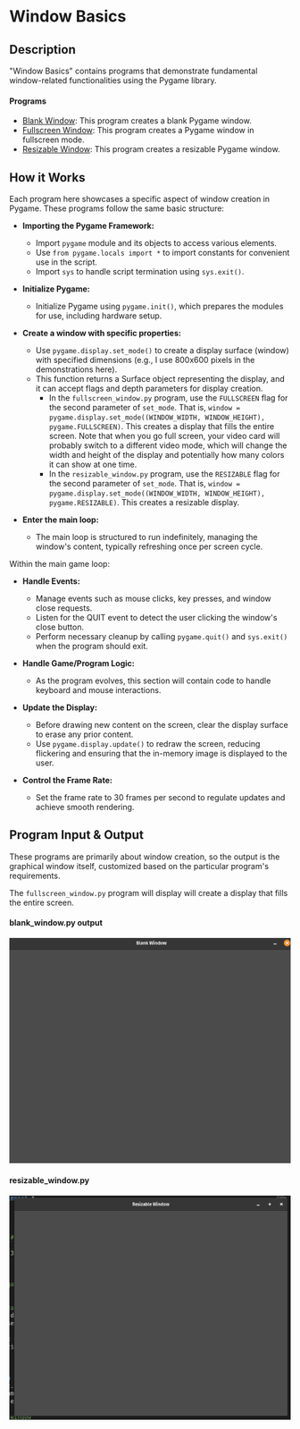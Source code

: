 # Window Basics

## Description

"Window Basics" contains programs that demonstrate fundamental window-related functionalities using the Pygame library.

#### Programs

- [Blank Window](blank_window.py): This program creates a blank Pygame window.
- [Fullscreen Window](fullscreen_window.py): This program creates a Pygame window in fullscreen mode.
- [Resizable Window](resizable_window.py): This program creates a resizable Pygame window.

## How it Works

Each program here showcases a specific aspect of window creation in Pygame. These programs follow the same basic structure:

- **Importing the Pygame Framework:**
    - Import `pygame` module and its objects to access various elements.
    - Use `from pygame.locals import *` to import constants for convenient use in the script.
    - Import `sys` to handle script termination using `sys.exit()`.

- **Initialize Pygame:**
    - Initialize Pygame using `pygame.init()`, which prepares the modules for use, including hardware setup.

- **Create a window with specific properties:**
    - Use `pygame.display.set_mode()` to create a display surface (window) with specified dimensions (e.g., I use 800x600 pixels in the demonstrations here).
    - This function returns a Surface object representing the display, and it can accept flags and depth parameters for display creation.
        - In the `fullscreen_window.py` program, use the `FULLSCREEN` flag for the second parameter of `set_mode`. That is, `window = pygame.display.set_mode((WINDOW_WIDTH, WINDOW_HEIGHT), pygame.FULLSCREEN)`. This creates a display that fills the entire screen. Note that when you go full screen, your video card will probably switch to a different video mode, which will change the width and height of the display and potentially how many colors it can show at one time.
        - In the `resizable_window.py` program, use the `RESIZABLE` flag for the second parameter of `set_mode`. That is, `window = pygame.display.set_mode((WINDOW_WIDTH, WINDOW_HEIGHT), pygame.RESIZABLE)`. This creates a resizable display.

- **Enter the main loop:**
    - The main loop is structured to run indefinitely, managing the window's content, typically refreshing once per screen cycle.

Within the main game loop:

- **Handle Events:**
    - Manage events such as mouse clicks, key presses, and window close requests.
    - Listen for the QUIT event to detect the user clicking the window's close button.
    - Perform necessary cleanup by calling `pygame.quit()` and `sys.exit()` when the program should exit.

- **Handle Game/Program Logic:**
    - As the program evolves, this section will contain code to handle keyboard and mouse interactions.

- **Update the Display:**
    - Before drawing new content on the screen, clear the display surface to erase any prior content.
    - Use `pygame.display.update()` to redraw the screen, reducing flickering and ensuring that the in-memory image is displayed to the user.

- **Control the Frame Rate:**
    - Set the frame rate to 30 frames per second to regulate updates and achieve smooth rendering.



## Program Input & Output

These programs are primarily about window creation, so the output is the graphical window itself, customized based on the particular program's requirements.

The `fullscreen_window.py` program will display will create a display that fills the entire screen.

#### blank_window.py output

<p align="center">
  <img src="output/blank-output.png" alt='Blank Window Output'>
</p>

#### resizable_window.py

<p align="center">
  <img src="output/resize-output.gif" alt='Resizable Window Output'>
</p>